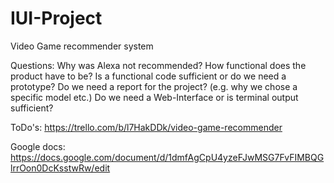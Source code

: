 # IUI-Project
Video Game recommender system

Questions:
Why was Alexa not recommended?
How functional does the product have to be? Is a functional code sufficient or do we need a prototype?
Do we need a report for the project? (e.g. why we chose a specific model etc.)
Do we need a Web-Interface or is terminal output sufficient?

ToDo's:
https://trello.com/b/l7HakDDk/video-game-recommender

Google docs:
https://docs.google.com/document/d/1dmfAgCpU4yzeFJwMSG7FvFIMBQGlrrOon0DcKsstwRw/edit
